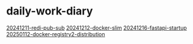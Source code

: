 # daily-work-diary


[20241211-redi-pub-sub](./20241211-redis-pub-sub/README.md)
[20241212-docker-slim](./20241212-docker-slim/README.md)
[20241216-fastapi-startup](./20241216-fastapi-startup/README.md)
[20250112-docker-registry2-distribution](./20250112-distribution/README.md)